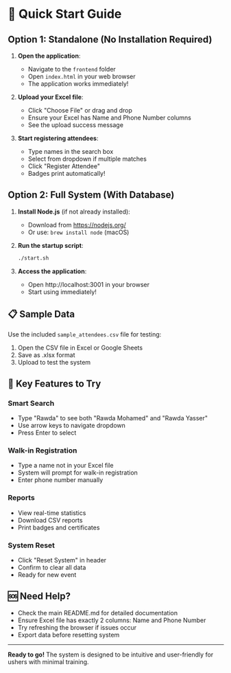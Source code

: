 # 🚀 Quick Start Guide

## Option 1: Standalone (No Installation Required)

1. **Open the application**:
   - Navigate to the `frontend` folder
   - Open `index.html` in your web browser
   - The application works immediately!

2. **Upload your Excel file**:
   - Click "Choose File" or drag and drop
   - Ensure your Excel has Name and Phone Number columns
   - See the upload success message

3. **Start registering attendees**:
   - Type names in the search box
   - Select from dropdown if multiple matches
   - Click "Register Attendee"
   - Badges print automatically!

## Option 2: Full System (With Database)

1. **Install Node.js** (if not already installed):
   - Download from https://nodejs.org/
   - Or use: `brew install node` (macOS)

2. **Run the startup script**:
   ```bash
   ./start.sh
   ```

3. **Access the application**:
   - Open http://localhost:3001 in your browser
   - Start using immediately!

## 📋 Sample Data

Use the included `sample_attendees.csv` file for testing:
1. Open the CSV file in Excel or Google Sheets
2. Save as .xlsx format
3. Upload to test the system

## 🎯 Key Features to Try

### Smart Search
- Type "Rawda" to see both "Rawda Mohamed" and "Rawda Yasser"
- Use arrow keys to navigate dropdown
- Press Enter to select

### Walk-in Registration
- Type a name not in your Excel file
- System will prompt for walk-in registration
- Enter phone number manually

### Reports
- View real-time statistics
- Download CSV reports
- Print badges and certificates

### System Reset
- Click "Reset System" in header
- Confirm to clear all data
- Ready for new event

## 🆘 Need Help?

- Check the main README.md for detailed documentation
- Ensure Excel file has exactly 2 columns: Name and Phone Number
- Try refreshing the browser if issues occur
- Export data before resetting system

---

**Ready to go!** The system is designed to be intuitive and user-friendly for ushers with minimal training. 